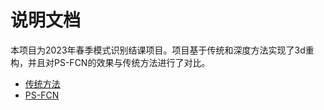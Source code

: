 # 说明文档
本项目为2023年春季模式识别结课项目。项目基于传统和深度方法实现了3d重构，并且对PS-FCN的效果与传统方法进行了对比。
- [传统方法](./传统方法代码和结果/说明文档.md)
- [PS-FCN](./PS-FCN%20代码和结果/程序说明.md)

